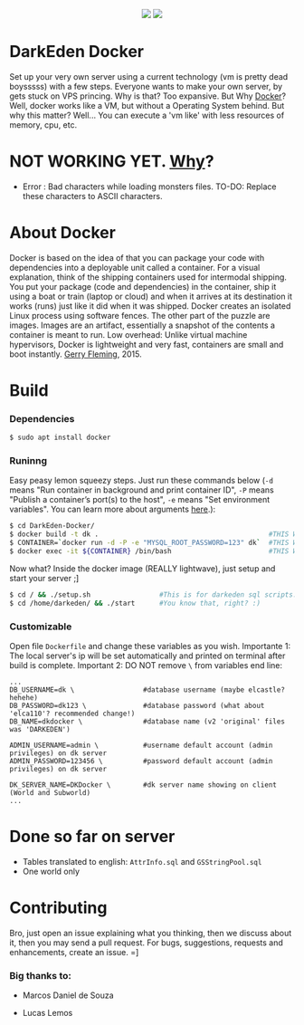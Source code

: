 <p align="center">
    <a href="#build" alt="build">
        <img src="https://img.shields.io/badge/build-passing-brightgreen.svg" /></a>
    <a href="#sponsors" alt="#docker">
        <img src="https://img.shields.io/badge/docker-blue.svg?logo=docker" /></a>
</p>

# DarkEden Docker
Set up your very own server using a current technology (vm is pretty dead boysssss) with a few steps. Everyone wants to make your own server, by gets stuck on VPS princing. Why is that? Too expansive. But Why [Docker]? Well, docker works like a VM, but without a Operating System behind. But why this matter? Well... You can execute a 'vm like' with less resources of memory, cpu, etc.

# NOT WORKING YET. [Why]? 
 - Error : Bad characters while loading monsters files. TO-DO: Replace these characters to ASCII characters.

# About Docker
Docker is based on the idea of that you can package your code with dependencies into a deployable unit called a container. For a visual explanation, think of the shipping containers used for intermodal shipping. You put your package (code and dependencies) in the container, ship it using a boat or train (laptop or cloud) and when it arrives at its destination it works (runs) just like it did when it was shipped. Docker creates an isolated Linux process using software fences. The other part of the puzzle are images. Images are an artifact, essentially a snapshot of the contents a container is meant to run. Low overhead: Unlike virtual machine hypervisors, Docker is lightweight and very fast, containers are small and boot instantly. [Gerry Fleming], 2015.

# Build
### Dependencies
```sh
$ sudo apt install docker
```

### Runinng
Easy peasy lemon squeezy steps. Just run these commands below (```-d``` means "Run container in background and print container ID", ```-P``` means "Publish a container’s port(s) to the host", ```-e``` means "Set environment variables". You can learn more about arguments [here].):
```sh
$ cd DarkEden-Docker/
$ docker build -t dk .                                          #THIS WILL BUILD THE IMAGE LABELED AS 'dk'.
$ CONTAINER=`docker run -d -P -e "MYSQL_ROOT_PASSWORD=123" dk`  #THIS WILL RUN THE IMAGE CALLED 'dk'
$ docker exec -it ${CONTAINER} /bin/bash                        #THIS WILL OPEN THE CONTAINER CALLED 'CONTAINER_ID'
```

Now what? Inside the docker image (REALLY lightwave), just setup and start your server ;]
```sh
$ cd / && ./setup.sh                 #This is for darkeden sql scripts. Just run this ONCE.
$ cd /home/darkeden/ && ./start      #You know that, right? :)
```

### Customizable
Open file ```Dockerfile``` and change these variables as you wish. Importante 1: The local server's ip will be set automatically and printed on terminal after build is complete. Important 2: DO NOT remove ```\``` from variables end line:

```
...
DB_USERNAME=dk \                 #database username (maybe elcastle? hehehe)
DB_PASSWORD=dk123 \              #database password (what about 'elca110'? recommended change!)
DB_NAME=dkdocker \               #database name (v2 'original' files was 'DARKEDEN')

ADMIN_USERNAME=admin \           #username default account (admin privileges) on dk server
ADMIN_PASSWORD=123456 \          #password default account (admin privileges) on dk server

DK_SERVER_NAME=DKDocker \        #dk server name showing on client (World and Subworld)
...
```


# Done so far on server
- Tables translated to english: ```AttrInfo.sql``` and ```GSStringPool.sql```
- One world only


# Contributing
Bro, just open an issue explaining what you thinking, then we discuss about it, then you may send a pull request. For bugs, suggestions, requests and enhancements, create an issue. =]

### Big thanks to:
 - Marcos Daniel de Souza
 - Lucas Lemos

   [Docker]: <https://www.docker.com/resources/what-container>
   [Gerry Fleming]: <https://www.nebulaworks.com/blog/2015/03/24/what-is-docker-a-simple-explanation/>
   [Why]: <https://github.com/TroniPM/DarkEden-With-Docker/issues>
   [here]: <https://docs.docker.com/engine/reference/commandline/run/>
